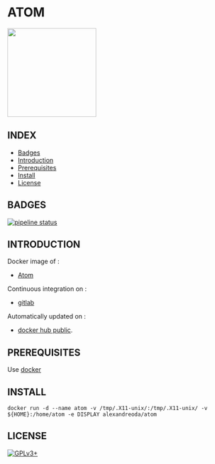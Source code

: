 # ATOM

<img src="https://upload.wikimedia.org/wikipedia/commons/thumb/8/80/Atom_editor_logo.svg/220px-Atom_editor_logo.svg.png" width="200" height="200"/>


## INDEX

- [Badges](#BADGES)
- [Introduction](#INTRODUCTION)
- [Prerequisites](#PREREQUISITESITES)
- [Install](#INSTALL)
- [License](#LICENSE)


## BADGES

[![pipeline status](https://gitlab.com/oda-alexandre/atom/badges/master/pipeline.svg)](https://gitlab.com/oda-alexandre/atom/commits/master)


## INTRODUCTION

Docker image of :

- [Atom](https://atom.io/)

Continuous integration on :

- [gitlab](https://gitlab.com/oda-alexandre/android-root-tools/pipelines)

Automatically updated on :

- [docker hub public](https://hub.docker.com/r/alexandreoda/atom/).


## PREREQUISITES

Use [docker](https://www.docker.com)


## INSTALL

```
docker run -d --name atom -v /tmp/.X11-unix/:/tmp/.X11-unix/ -v ${HOME}:/home/atom -e DISPLAY alexandreoda/atom
```


## LICENSE

[![GPLv3+](http://gplv3.fsf.org/gplv3-127x51.png)](https://gitlab.com/oda-alexandre/atom/blob/master/LICENSE)
